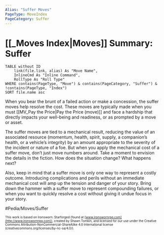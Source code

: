 ```yaml
---
Alias: "Suffer Moves"
PageType: MoveIndex
PageCategory: Suffer
---
```


# [[_Moves Index|Moves]] Summary: Suffer
```dataview
TABLE without ID
	link(file.link, alias) As "Move Name",
	InlineCmd As "Inline Command",
	RollType As "Roll Type"
WHERE contains(PageType, "Move") & contains(PageCategory, "Suffer") & !contains(PageType, "Index")
SORT file.name asc
```


When you bear the brunt of a failed action or make a concession, the suffer moves help resolve the cost. These moves are typically made when you must [[MV_Pay the Price|Pay the Price (move)]] and face a hardship that directly impacts your well-being and readiness, or as prompted by a move or asset.

The suffer moves are tied to a mechanical result, reducing the value of an associated resource (momentum, health, spirit, supply, a companion’s health, or a vehicle’s integrity) by an amount appropriate to the severity of the incident or nature of a foe. But when you apply the mechanical cost of a suffer move, don’t just move numbers around. Take a moment to envision the details in the fiction. How does the situation change? What happens next? 

Also, keep in mind that a suffer move is only one way to represent a costly outcome. Introducing complications and perils without an immediate mechanical cost will amp up the tension and danger of your story. Bring down the hammer with a suffer move to represent compounding failures, or when you want to quickly resolve a cost without giving it undue focus in your story.

#Pedia/Moves/Suffer 

<font size=-2>This work is based on Ironsworn: Starforged (found at [www.ironswornrpg.com](http://www.ironswornrpg.com)), created by Shawn Tomkin, and licensed for our use under the Creative Commons Attribution-NonCommercial-ShareAlike 4.0 International license  (creativecommons.org/licenses/by-nc-sa/4.0/).</font>
